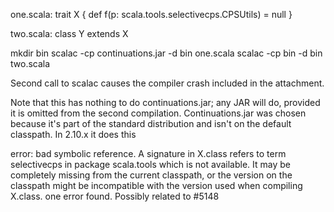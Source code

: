 one.scala:
trait X { def f(p: scala.tools.selectivecps.CPSUtils) = null }

two.scala:
class Y extends X

mkdir bin
scalac -cp continuations.jar -d bin one.scala
scalac -cp bin -d bin two.scala

Second call to scalac causes the compiler crash included in the attachment.

Note that this has nothing to do continuations.jar; any JAR will do, provided it is omitted from the second compilation. Continuations.jar was chosen because it's part of the standard distribution and isn't on the default classpath.
In 2.10.x it does this

error: bad symbolic reference. A signature in X.class refers to term selectivecps
in package scala.tools which is not available.
It may be completely missing from the current classpath, or the version on
the classpath might be incompatible with the version used when compiling X.class.
one error found.
Possibly related to #5148

